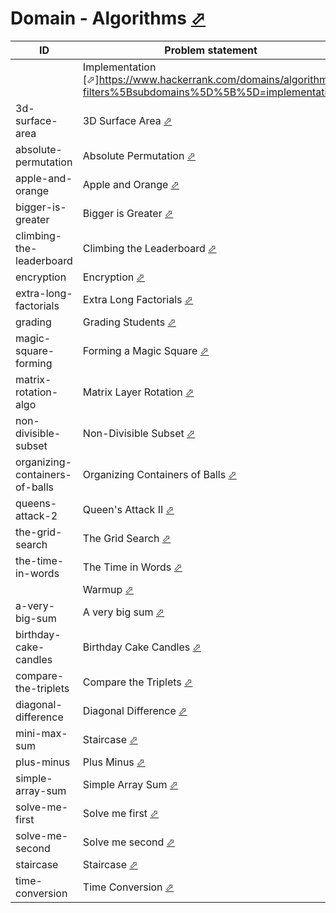 # Domain - Algorithms [⬀](https://www.hackerrank.com/domains/algorithms/warmup)

| ID                             | Problem statement                                                                                            | Solution                                                         |
|--------------------------------|--------------------------------------------------------------------------------------------------------------|------------------------------------------------------------------|
|                                | Implementation [⬀]https://www.hackerrank.com/domains/algorithms?filters%5Bsubdomains%5D%5B%5D=implementation | [implementation](implementation/)                                |
| 3d-surface-area                | 3D Surface Area [⬀](https://www.hackerrank.com/challenges/3d-surface-area)                                   | [main.ts](implementation/3d-surface-area/main.ts)                |
| absolute-permutation           | Absolute Permutation [⬀](https://www.hackerrank.com/challenges/absolute-permutation)                         | [main.ts](implementation/absolute-permutation/main.ts)           |
| apple-and-orange               | Apple and Orange [⬀](https://www.hackerrank.com/challenges/apple-and-orange)                                 | [main.ts](implementation/apple-and-orange/main.ts)               |
| bigger-is-greater              | Bigger is Greater [⬀](https://www.hackerrank.com/challenges/bigger-is-greater)                               | [main.ts](implementation/bigger-is-greater/main.ts)              |
| climbing-the-leaderboard       | Climbing the Leaderboard [⬀](https://www.hackerrank.com/challenges/climbing-the-leaderboard)                 | [main.ts](implementation/climbing-the-leaderboard/main.ts)       |
| encryption                     | Encryption [⬀](https://www.hackerrank.com/challenges/encryption)                                             | [main.ts](implementation/encryption/main.ts)                     |
| extra-long-factorials          | Extra Long Factorials [⬀](https://www.hackerrank.com/challenges/extra-long-factorials)                       | [main.ts](implementation/extra-long-factorials/main.ts)          |
| grading                        | Grading Students [⬀](https://www.hackerrank.com/challenges/grading)                                          | [main.ts](implementation/grading/main.ts)                        |
| magic-square-forming           | Forming a Magic Square [⬀](https://www.hackerrank.com/challenges/magic-square-forming)                       | [main.cpp](implementation/magic-square-forming/main.cpp)         |
| matrix-rotation-algo           | Matrix Layer Rotation [⬀](https://www.hackerrank.com/challenges/matrix-rotation-algo)                        | [main.ts](implementation/matrix-rotation-algo/main.ts)           |
| non-divisible-subset           | Non-Divisible Subset [⬀](https://www.hackerrank.com/challenges/non-divisible-subset)                         | [main.ts](implementation/non-divisible-subset/main.ts)           |
| organizing-containers-of-balls | Organizing Containers of Balls [⬀](https://www.hackerrank.com/challenges/organizing-containers-of-balls)     | [main.ts](implementation/organizing-containers-of-balls/main.ts) |
| queens-attack-2                | Queen's Attack II [⬀](https://www.hackerrank.com/challenges/queens-attack-2)                                 | [main.ts](implementation/queens-attack-2/main.ts)                |
| the-grid-search                | The Grid Search [⬀](https://www.hackerrank.com/challenges/the-grid-search)                                   | [main.ts](implementation/the-grid-search/main.ts)                |
| the-time-in-words              | The Time in Words [⬀](https://www.hackerrank.com/challenges/the-time-in-words)                               | [main.ts](implementation/the-time-in-words/main.ts)              |
|                                | Warmup [⬀](https://www.hackerrank.com/domains/algorithms?filters%5Bsubdomains%5D%5B%5D=warmup)               | [warmup](warmup/)                                                |
| a-very-big-sum                 | A very big sum [⬀](https://www.hackerrank.com/challenges/a-very-big-sum)                                     | [main.py](warmup/a-very-big-sum/main.py)                         |
| birthday-cake-candles          | Birthday Cake Candles [⬀](https://www.hackerrank.com/challenges/birthday-cake-candles)                       | [main.ts](warmup/birthday-cake-candles/main.ts)                  |
| compare-the-triplets           | Compare the Triplets [⬀](https://www.hackerrank.com/challenges/compare-the-triplets)                         | [main.ts](warmup/compare-the-triplets/main.ts)                   |
| diagonal-difference            | Diagonal Difference [⬀](https://www.hackerrank.com/challenges/diagonal-difference)                           | [main.ts](warmup/diagonal-difference/main.ts)                    |
| mini-max-sum                   | Staircase [⬀](https://www.hackerrank.com/challenges/staircase)                                               | [main.ts](warmup/mini-max-sum/main.ts)                           |
| plus-minus                     | Plus Minus [⬀](https://www.hackerrank.com/challenges/plus-minus)                                             | [main.cpp](warmup/plus-minus/main.cpp)                           |
| simple-array-sum               | Simple Array Sum [⬀](https://www.hackerrank.com/challenges/simple-array-sum)                                 | [main.ts](warmup/simple-array-sum/main.ts)                       |
| solve-me-first                 | Solve me first [⬀](https://www.hackerrank.com/challenges/solve-me-first)                                     | [main.cpp](warmup/solve-me-first/main.cpp)                       |
| solve-me-second                | Solve me second [⬀](https://www.hackerrank.com/challenges/solve-me-second)                                   | [main.sh](warmup/solve-me-second/main.sh)                        |
| staircase                      | Staircase [⬀](https://www.hackerrank.com/challenges/staircase)                                               | [main.ts](warmup/staircase/main.ts)                              |
| time-conversion                | Time Conversion [⬀](https://www.hackerrank.com/challenges/time-conversion)                                   | [main.ts](warmup/time-conversion/main.ts)                        |

